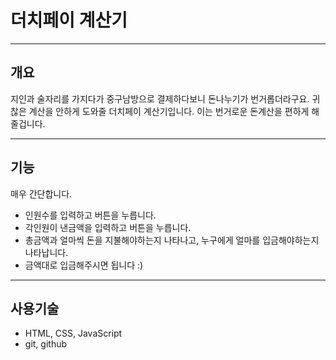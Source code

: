 # 더치페이 계산기

---

## 개요

지인과 술자리를 가지다가 중구남방으로 결제하다보니 돈나누기가 번거롭더라구요. 귀찮은 계산을 안하게 도와줄 더치페이 계산기입니다. 이는 번거로운 돈계산을 편하게 해줄겁니다.

---

## 기능

매우 간단합니다.

- 인원수를 입력하고 버튼을 누릅니다.
- 각인원이 낸금액을 입력하고 버튼을 누릅니다.
- 총금액과 얼마씩 돈을 지불해야하는지 나타나고, 누구에게 얼마를 입금해야하는지 나타납니다.
- 금액대로 입금해주시면 됩니다 :)

---

## 사용기술

- HTML, CSS, JavaScript
- git, github
